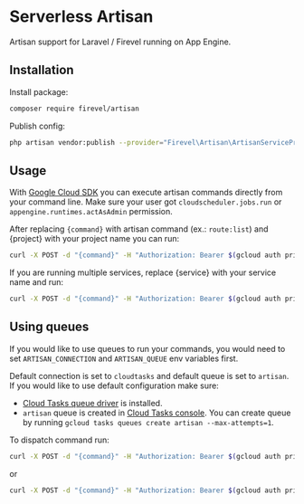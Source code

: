 # Serverless Artisan

Artisan support for Laravel / Firevel running on App Engine.

## Installation

Install package:

```bash
composer require firevel/artisan
```

Publish config:

```bash
php artisan vendor:publish --provider="Firevel\Artisan\ArtisanServiceProvider" --tag="config"
```

## Usage

With [Google Cloud SDK](https://cloud.google.com/sdk/docs/install) you can execute artisan commands directly from your command line. Make sure your user got `cloudscheduler.jobs.run` or `appengine.runtimes.actAsAdmin` permission.

After replacing `{command}` with artisan command (ex.: `route:list`) and {project} with your project name you can run:

```bash
curl -X POST -d "{command}" -H "Authorization: Bearer $(gcloud auth print-access-token)" https://{project}.appspot.com/_artisan/call
```

If you are running multiple services, replace {service} with your service name and run:
```bash
curl -X POST -d "{command}" -H "Authorization: Bearer $(gcloud auth print-access-token)" https://{service}-dot-{project}.appspot.com/_artisan/call
```

## Using queues

If you would like to use queues to run your commands, you would need to set `ARTISAN_CONNECTION` and `ARTISAN_QUEUE` env variables first.

Default connection is set to `cloudtasks` and default queue is set to `artisan`. If you would like to use default configuration make sure:
- [Cloud Tasks queue driver](https://packagist.org/packages/firevel/cloud-tasks-queue-driver) is installed.
- `artisan` queue is created in [Cloud Tasks console](https://console.cloud.google.com/cloudtasks). You can create queue by running `gcloud tasks queues create artisan --max-attempts=1`.

To dispatch command run:
```bash
curl -X POST -d "{command}" -H "Authorization: Bearer $(gcloud auth print-access-token)" https://{project}.appspot.com/_artisan/queue
```
or
```bash
curl -X POST -d "{command}" -H "Authorization: Bearer $(gcloud auth print-access-token)" https://{service}-dot-{project}.appspot.com/_artisan/queue
```
